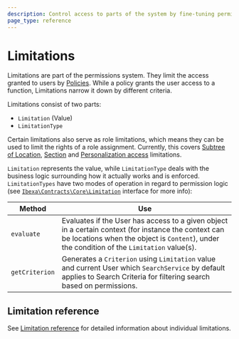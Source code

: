 ```yaml
---
description: Control access to parts of the system by fine-tuning permissions with the use of Limitations.
page_type: reference
---
```


# Limitations

Limitations are part of the permissions system.
They limit the access granted to users by [Policies](permission_overview.md).
While a policy grants the user access to a function, Limitations narrow it down by different criteria.

Limitations consist of two parts:

- `Limitation` (Value)
- `LimitationType`

Certain limitations also serve as role limitations, which means they can be used to limit the rights of a role assignment.
Currently, this covers [Subtree of Location](limitation_reference.md#subtree-limitation), [Section](limitation_reference.md#section-limitation) and [Personalization access](limitation_reference.md#personalization-access-limitation) limitations.

`Limitation` represents the value, while `LimitationType` deals with the business logic surrounding how it actually works and is enforced.
`LimitationTypes` have two modes of operation in regard to permission logic (see [`Ibexa\Contracts\Core\Limitation`](../api/php_api/php_api_reference/classes/Ibexa-Contracts-Core-Limitation-Type.html) interface for more info):

| Method | Use |
|--------|-----|
| `evaluate` | Evaluates if the User has access to a given object in a certain context (for instance the context can be locations when the object is `Content`), under the condition of the `Limitation` value(s). |
| `getCriterion` | Generates a `Criterion` using `Limitation` value and current User which `SearchService` by default applies to Search Criteria for filtering search based on permissions. |

## Limitation reference

See [Limitation reference](limitation_reference.md) for detailed information about individual limitations.
